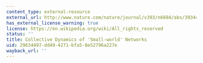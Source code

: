 ```yaml
---
content_type: external-resource
external_url: http://www.nature.com/nature/journal/v393/n6684/abs/393440a0.html
has_external_license_warning: true
license: https://en.wikipedia.org/wiki/All_rights_reserved
status: ''
title: Collective Dynamics of 'Small-world' Networks
uid: 29634497-dd49-4271-bfa5-8e52796a227e
wayback_url: ''
---
```

